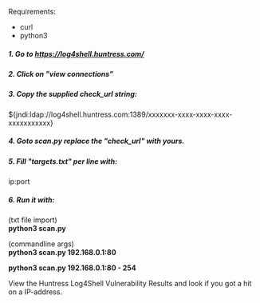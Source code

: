 Requirements:
- curl
- python3 

##### 1. Go to https://log4shell.huntress.com/

##### 2. Click on "view connections"

##### 3. Copy the supplied check_url string:
${jndi:ldap://log4shell.huntress.com:1389/xxxxxxx-xxxx-xxxx-xxxx-xxxxxxxxxxx}

##### 4. Goto scan.py replace the "check_url" with yours.

##### 5. Fill "targets.txt" per line with:
ip:port 

##### 6. Run it with:

(txt file import)\
**python3 scan.py**

(commandline args)\
**python3 scan.py 192.168.0.1:80**

**python3 scan.py 192.168.0.1:80 - 254**

View the Huntress Log4Shell Vulnerability Results
and look if you got a hit on a IP-address.


